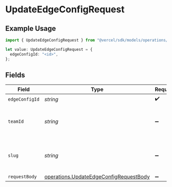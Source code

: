 # UpdateEdgeConfigRequest

## Example Usage

```typescript
import { UpdateEdgeConfigRequest } from "@vercel/sdk/models/operations/updateedgeconfig.js";

let value: UpdateEdgeConfigRequest = {
  edgeConfigId: "<id>",
};
```

## Fields

| Field                                                                                            | Type                                                                                             | Required                                                                                         | Description                                                                                      |
| ------------------------------------------------------------------------------------------------ | ------------------------------------------------------------------------------------------------ | ------------------------------------------------------------------------------------------------ | ------------------------------------------------------------------------------------------------ |
| `edgeConfigId`                                                                                   | *string*                                                                                         | :heavy_check_mark:                                                                               | N/A                                                                                              |
| `teamId`                                                                                         | *string*                                                                                         | :heavy_minus_sign:                                                                               | The Team identifier to perform the request on behalf of.                                         |
| `slug`                                                                                           | *string*                                                                                         | :heavy_minus_sign:                                                                               | The Team slug to perform the request on behalf of.                                               |
| `requestBody`                                                                                    | [operations.UpdateEdgeConfigRequestBody](../../models/operations/updateedgeconfigrequestbody.md) | :heavy_minus_sign:                                                                               | N/A                                                                                              |